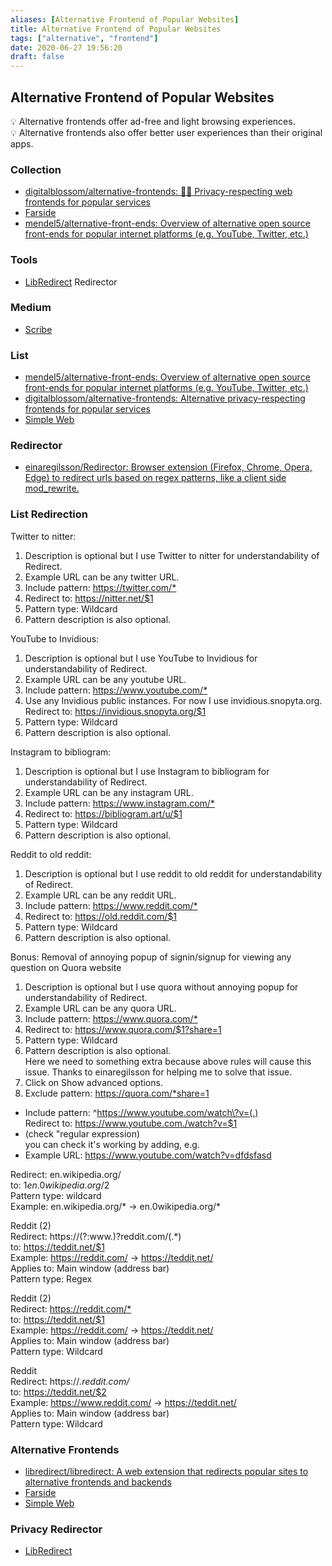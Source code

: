 ```yaml
---
aliases: [Alternative Frontend of Popular Websites]
title: Alternative Frontend of Popular Websites
tags: ["alternative", "frontend"]
date: 2020-06-27 19:56:20
draft: false
---
```


## Alternative Frontend of Popular Websites

💡 Alternative frontends offer ad-free and light browsing experiences.  
💡 Alternative frontends also offer better user experiences than their original apps.

### Collection

- [digitalblossom/alternative-frontends: 🔐🌐 Privacy-respecting web frontends for popular services](https://github.com/digitalblossom/alternative-frontends#quora)
- [Farside](https://farside.link/)
- [mendel5/alternative-front-ends: Overview of alternative open source front-ends for popular internet platforms (e.g. YouTube, Twitter, etc.)](https://github.com/mendel5/alternative-front-ends)

### Tools

- [LibRedirect](https://libredirect.github.io/) Redirector

### Medium

- [Scribe](https://scribe.rip/)

### List

- [mendel5/alternative-front-ends: Overview of alternative open source front-ends for popular internet platforms (e.g. YouTube, Twitter, etc.)](https://github.com/mendel5/alternative-front-ends)
- [digitalblossom/alternative-frontends: Alternative privacy-respecting frontends for popular services](https://github.com/digitalblossom/alternative-frontends)
- [Simple Web](https://simple-web.org/)

### Redirector

- [einaregilsson/Redirector: Browser extension (Firefox, Chrome, Opera, Edge) to redirect urls based on regex patterns, like a client side mod_rewrite.](https://github.com/einaregilsson/Redirector)

### List Redirection

Twitter to nitter:

1. Description is optional but I use Twitter to nitter for understandability of Redirect.
2. Example URL can be any twitter URL.
3. Include pattern: <https://twitter.com/*>
4. Redirect to: <https://nitter.net/$1>
5. Pattern type: Wildcard
6. Pattern description is also optional.

YouTube to Invidious:

1. Description is optional but I use YouTube to Invidious for understandability of Redirect.
2. Example URL can be any youtube URL.
3. Include pattern: <https://www.youtube.com/*>
4. Use any Invidious public instances. For now I use invidious.snopyta.org.  
Redirect to: <https://invidious.snopyta.org/$1>
5. Pattern type: Wildcard
6. Pattern description is also optional.

Instagram to bibliogram:

1. Description is optional but I use Instagram to bibliogram for understandability of Redirect.
2. Example URL can be any instagram URL.
3. Include pattern: <https://www.instagram.com/*>
4. Redirect to: <https://bibliogram.art/u/$1>
5. Pattern type: Wildcard
6. Pattern description is also optional.

Reddit to old reddit:

1. Description is optional but I use reddit to old reddit for understandability of Redirect.
2. Example URL can be any reddit URL.
3. Include pattern: <https://www.reddit.com/*>
4. Redirect to: <https://old.reddit.com/$1>
5. Pattern type: Wildcard
6. Pattern description is also optional.

Bonus: Removal of annoying popup of signin/signup for viewing any question on Quora website

1. Description is optional but I use quora without annoying popup for understandability of Redirect.
2. Example URL can be any quora URL.
3. Include pattern: <https://www.quora.com/*>
4. Redirect to: <https://www.quora.com/$1?share=1>
5. Pattern type: Wildcard
6. Pattern description is also optional.  
Here we need to something extra because above rules will cause this issue. Thanks to einaregilsson for helping me to solve that issue.
7. Click on Show advanced options.
8. Exclude pattern: <https://quora.com/*share=1>

- Include pattern: ^<https://www.youtube.com/watch\?v=(.)>  
Redirect to: <https://www.youtube.com./watch?v=$1>
- (check "regular expression)  
you can check it's working by adding, e.g.
- Example URL: <https://www.youtube.com/watch?v=dfdsfasd>

Redirect: en.wikipedia.org/  
to: $1en.0wikipedia.org/$2  
Pattern type: wildcard  
Example: en.wikipedia.org/* → en.0wikipedia.org/*

Reddit (2)  
Redirect: https://(?:www\.)?reddit.com/(.*)  
to: <https://teddit.net/$1>  
Example: <https://reddit.com/> → <https://teddit.net/>  
Applies to: Main window (address bar)  
Pattern type: Regex

Reddit (2)  
Redirect: <https://reddit.com/*>  
to: <https://teddit.net/$1>  
Example: <https://reddit.com/> → <https://teddit.net/>  
Applies to: Main window (address bar)  
Pattern type: Wildcard

Reddit  
Redirect: https://*.reddit.com/*  
to: <https://teddit.net/$2>  
Example: <https://www.reddit.com/> → <https://teddit.net/>  
Applies to: Main window (address bar)  
Pattern type: Wildcard

### Alternative Frontends

- [libredirect/libredirect: A web extension that redirects popular sites to alternative frontends and backends](https://github.com/libredirect/libredirect)
- [Farside](https://farside.link/)
- [Simple Web](https://simple-web.org/)

### Privacy Redirector

- [LibRedirect](https://libredirect.github.io/)
